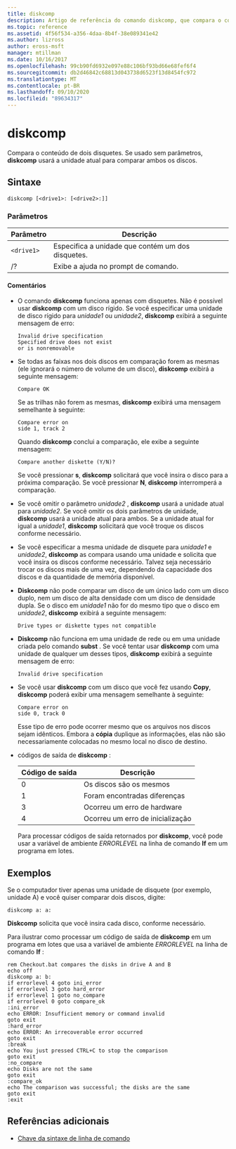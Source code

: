 ```yaml
---
title: diskcomp
description: Artigo de referência do comando diskcomp, que compara o conteúdo de dois disquetes.
ms.topic: reference
ms.assetid: 4f56f534-a356-4daa-8b4f-38e089341e42
ms.author: lizross
author: eross-msft
manager: mtillman
ms.date: 10/16/2017
ms.openlocfilehash: 99cb90fd6932e097e88c106bf93bd66e68fef6f4
ms.sourcegitcommit: db2d46842c68813d043738d6523f13d8454fc972
ms.translationtype: MT
ms.contentlocale: pt-BR
ms.lasthandoff: 09/10/2020
ms.locfileid: "89634317"
---
```

# <a name="diskcomp"></a>diskcomp

Compara o conteúdo de dois disquetes. Se usado sem parâmetros, **diskcomp** usará a unidade atual para comparar ambos os discos.

## <a name="syntax"></a>Sintaxe

```
diskcomp [<drive1>: [<drive2>:]]
```

### <a name="parameters"></a>Parâmetros

| Parâmetro | Descrição |
| --------- | ----------- |
| `<drive1>` | Especifica a unidade que contém um dos disquetes. |
| /? | Exibe a ajuda no prompt de comando. |

#### <a name="remarks"></a>Comentários

- O comando **diskcomp** funciona apenas com disquetes. Não é possível usar **diskcomp** com um disco rígido. Se você especificar uma unidade de disco rígido para *unidade1* ou *unidade2*, **diskcomp** exibirá a seguinte mensagem de erro:

  ```
  Invalid drive specification
  Specified drive does not exist
  or is nonremovable
  ```

- Se todas as faixas nos dois discos em comparação forem as mesmas (ele ignorará o número de volume de um disco), **diskcomp** exibirá a seguinte mensagem:

  ```
  Compare OK
  ```

  Se as trilhas não forem as mesmas, **diskcomp** exibirá uma mensagem semelhante à seguinte:

  ```
  Compare error on
  side 1, track 2
  ```

  Quando **diskcomp** conclui a comparação, ele exibe a seguinte mensagem:

  ```
  Compare another diskette (Y/N)?
  ```

  Se você pressionar **s**, **diskcomp** solicitará que você insira o disco para a próxima comparação. Se você pressionar **N**, **diskcomp** interromperá a comparação.

- Se você omitir o parâmetro *unidade2* , **diskcomp** usará a unidade atual para *unidade2*. Se você omitir os dois parâmetros de unidade, **diskcomp** usará a unidade atual para ambos. Se a unidade atual for igual a *unidade1*, **diskcomp** solicitará que você troque os discos conforme necessário.

- Se você especificar a mesma unidade de disquete para *unidade1* e *unidade2*, **diskcomp** as compara usando uma unidade e solicita que você insira os discos conforme necessário. Talvez seja necessário trocar os discos mais de uma vez, dependendo da capacidade dos discos e da quantidade de memória disponível.

- **Diskcomp** não pode comparar um disco de um único lado com um disco duplo, nem um disco de alta densidade com um disco de densidade dupla. Se o disco em *unidade1* não for do mesmo tipo que o disco em *unidade2*, **diskcomp** exibirá a seguinte mensagem:

  ```
  Drive types or diskette types not compatible
  ```

- **Diskcomp** não funciona em uma unidade de rede ou em uma unidade criada pelo comando **subst** . Se você tentar usar **diskcomp** com uma unidade de qualquer um desses tipos, **diskcomp** exibirá a seguinte mensagem de erro:

  ```
  Invalid drive specification
  ```

- Se você usar **diskcomp** com um disco que você fez usando **Copy**, **diskcomp** poderá exibir uma mensagem semelhante à seguinte:

  ```
  Compare error on
  side 0, track 0
  ```

  Esse tipo de erro pode ocorrer mesmo que os arquivos nos discos sejam idênticos. Embora a **cópia** duplique as informações, elas não são necessariamente colocadas no mesmo local no disco de destino.

- códigos de saída de **diskcomp** :

  | Código de saída | Descrição |
  | --------- | ----------- |
  | 0 | Os discos são os mesmos |
  | 1 | Foram encontradas diferenças |
  | 3 | Ocorreu um erro de hardware |
  | 4 | Ocorreu um erro de inicialização |

  Para processar códigos de saída retornados por **diskcomp**, você pode usar a variável de ambiente *ERRORLEVEL* na linha de comando **If** em um programa em lotes.

## <a name="examples"></a>Exemplos

Se o computador tiver apenas uma unidade de disquete (por exemplo, unidade A) e você quiser comparar dois discos, digite:

```
diskcomp a: a:
```

**Diskcomp** solicita que você insira cada disco, conforme necessário.

Para ilustrar como processar um código de saída de **diskcomp** em um programa em lotes que usa a variável de ambiente *ERRORLEVEL* na linha de comando **If** :

```
rem Checkout.bat compares the disks in drive A and B
echo off
diskcomp a: b:
if errorlevel 4 goto ini_error
if errorlevel 3 goto hard_error
if errorlevel 1 goto no_compare
if errorlevel 0 goto compare_ok
:ini_error
echo ERROR: Insufficient memory or command invalid
goto exit
:hard_error
echo ERROR: An irrecoverable error occurred
goto exit
:break
echo You just pressed CTRL+C to stop the comparison
goto exit
:no_compare
echo Disks are not the same
goto exit
:compare_ok
echo The comparison was successful; the disks are the same
goto exit
:exit
```

## <a name="additional-references"></a>Referências adicionais

- [Chave da sintaxe de linha de comando](command-line-syntax-key.md)
